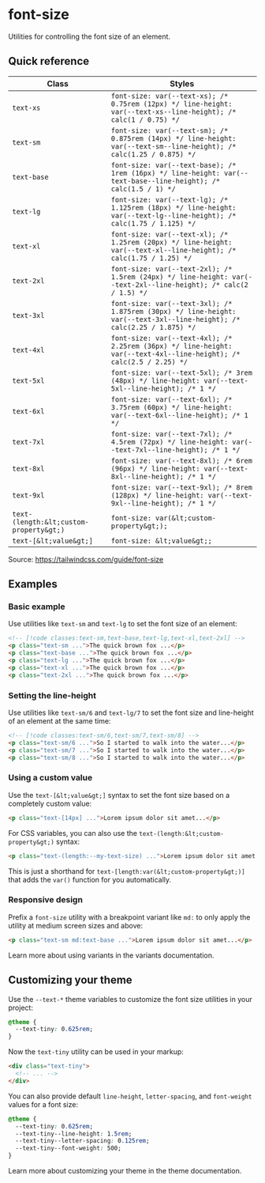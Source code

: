 # font-size

Utilities for controlling the font size of an element.

## Quick reference

| Class | Styles |
|---|---|
| `text-xs` | `font-size: var(--text-xs); /* 0.75rem (12px) */ line-height: var(--text-xs--line-height); /* calc(1 / 0.75) */` |
| `text-sm` | `font-size: var(--text-sm); /* 0.875rem (14px) */ line-height: var(--text-sm--line-height); /* calc(1.25 / 0.875) */` |
| `text-base` | `font-size: var(--text-base); /* 1rem (16px) */ line-height: var(--text-base--line-height); /* calc(1.5 / 1) */` |
| `text-lg` | `font-size: var(--text-lg); /* 1.125rem (18px) */ line-height: var(--text-lg--line-height); /* calc(1.75 / 1.125) */` |
| `text-xl` | `font-size: var(--text-xl); /* 1.25rem (20px) */ line-height: var(--text-xl--line-height); /* calc(1.75 / 1.25) */` |
| `text-2xl` | `font-size: var(--text-2xl); /* 1.5rem (24px) */ line-height: var(--text-2xl--line-height); /* calc(2 / 1.5) */` |
| `text-3xl` | `font-size: var(--text-3xl); /* 1.875rem (30px) */ line-height: var(--text-3xl--line-height); /* calc(2.25 / 1.875) */` |
| `text-4xl` | `font-size: var(--text-4xl); /* 2.25rem (36px) */ line-height: var(--text-4xl--line-height); /* calc(2.5 / 2.25) */` |
| `text-5xl` | `font-size: var(--text-5xl); /* 3rem (48px) */ line-height: var(--text-5xl--line-height); /* 1 */` |
| `text-6xl` | `font-size: var(--text-6xl); /* 3.75rem (60px) */ line-height: var(--text-6xl--line-height); /* 1 */` |
| `text-7xl` | `font-size: var(--text-7xl); /* 4.5rem (72px) */ line-height: var(--text-7xl--line-height); /* 1 */` |
| `text-8xl` | `font-size: var(--text-8xl); /* 6rem (96px) */ line-height: var(--text-8xl--line-height); /* 1 */` |
| `text-9xl` | `font-size: var(--text-9xl); /* 8rem (128px) */ line-height: var(--text-9xl--line-height); /* 1 */` |
| `text-(length:&lt;custom-property&gt;)` | `font-size: var(&lt;custom-property&gt;);` |
| `text-[&lt;value&gt;]` | `font-size: &lt;value&gt;;` |

Source: https://tailwindcss.com/guide/font-size

## Examples

### Basic example

Use utilities like `text-sm` and `text-lg` to set the font size of an element:

```html
<!-- [!code classes:text-sm,text-base,text-lg,text-xl,text-2xl] -->
<p class="text-sm ...">The quick brown fox ...</p>
<p class="text-base ...">The quick brown fox ...</p>
<p class="text-lg ...">The quick brown fox ...</p>
<p class="text-xl ...">The quick brown fox ...</p>
<p class="text-2xl ...">The quick brown fox ...</p>
```

### Setting the line-height

Use utilities like `text-sm/6` and `text-lg/7` to set the font size and line-height of an element at the same time:

```html
<!-- [!code classes:text-sm/6,text-sm/7,text-sm/8] -->
<p class="text-sm/6 ...">So I started to walk into the water...</p>
<p class="text-sm/7 ...">So I started to walk into the water...</p>
<p class="text-sm/8 ...">So I started to walk into the water...</p>
```

### Using a custom value

Use the `text-[&lt;value&gt;]` syntax to set the font size based on a completely custom value:

```html
<p class="text-[14px] ...">Lorem ipsum dolor sit amet...</p>
```

For CSS variables, you can also use the `text-(length:&lt;custom-property&gt;)` syntax:

```html
<p class="text-(length:--my-text-size) ...">Lorem ipsum dolor sit amet...</p>
```

This is just a shorthand for `text-[length:var(&lt;custom-property&gt;)]` that adds the `var()` function for you automatically.

### Responsive design

Prefix a `font-size` utility with a breakpoint variant like `md:` to only apply the utility at medium screen sizes and above:

```html
<p class="text-sm md:text-base ...">Lorem ipsum dolor sit amet...</p>
```

Learn more about using variants in the variants documentation.

## Customizing your theme

Use the `--text-*` theme variables to customize the font size utilities in your project:

```css
@theme {
  --text-tiny: 0.625rem;
}
```

Now the `text-tiny` utility can be used in your markup:

```html
<div class="text-tiny">
  <!-- ... -->
</div>
```

You can also provide default `line-height`, `letter-spacing`, and `font-weight` values for a font size:

```css
@theme {
  --text-tiny: 0.625rem;
  --text-tiny--line-height: 1.5rem;
  --text-tiny--letter-spacing: 0.125rem;
  --text-tiny--font-weight: 500;
}
```

Learn more about customizing your theme in the theme documentation.
